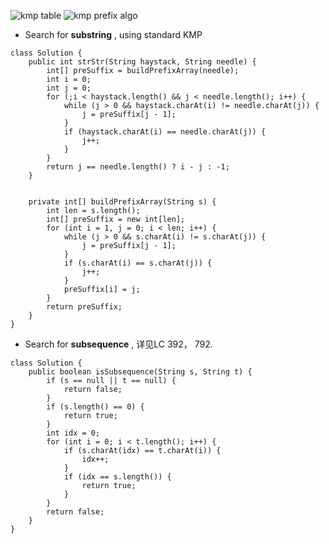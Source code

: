 ![kmp table](https://github.com/xueyaohuang/Leetcode-practice/blob/master/Data%20Structures%20and%20Algorithms/figs/kmp1.png)
![kmp prefix algo](https://github.com/xueyaohuang/Leetcode-practice/blob/master/Data%20Structures%20and%20Algorithms/figs/kmp2.png)

* Search for __substring__ , using standard KMP

```
class Solution {
    public int strStr(String haystack, String needle) {
        int[] preSuffix = buildPrefixArray(needle);
        int i = 0;
        int j = 0;
        for (;i < haystack.length() && j < needle.length(); i++) {
            while (j > 0 && haystack.charAt(i) != needle.charAt(j)) {
                j = preSuffix[j - 1];
            }
            if (haystack.charAt(i) == needle.charAt(j)) {
                j++;
            }
        }
        return j == needle.length() ? i - j : -1;
    }
    
    
    private int[] buildPrefixArray(String s) {
        int len = s.length();
        int[] preSuffix = new int[len];
        for (int i = 1, j = 0; i < len; i++) {
            while (j > 0 && s.charAt(i) != s.charAt(j)) {
                j = preSuffix[j - 1];
            }
            if (s.charAt(i) == s.charAt(j)) {
                j++;
            }
            preSuffix[i] = j;
        }
        return preSuffix;
    }
}
```

* Search for __subsequence__ , 详见LC 392， 792.

```
class Solution {
    public boolean isSubsequence(String s, String t) {
        if (s == null || t == null) {
            return false;
        }
        if (s.length() == 0) {
            return true;
        }
        int idx = 0;
        for (int i = 0; i < t.length(); i++) {
            if (s.charAt(idx) == t.charAt(i)) {
                idx++;
            }
            if (idx == s.length()) {
                return true;
            }
        }
        return false;
    }
}
```
